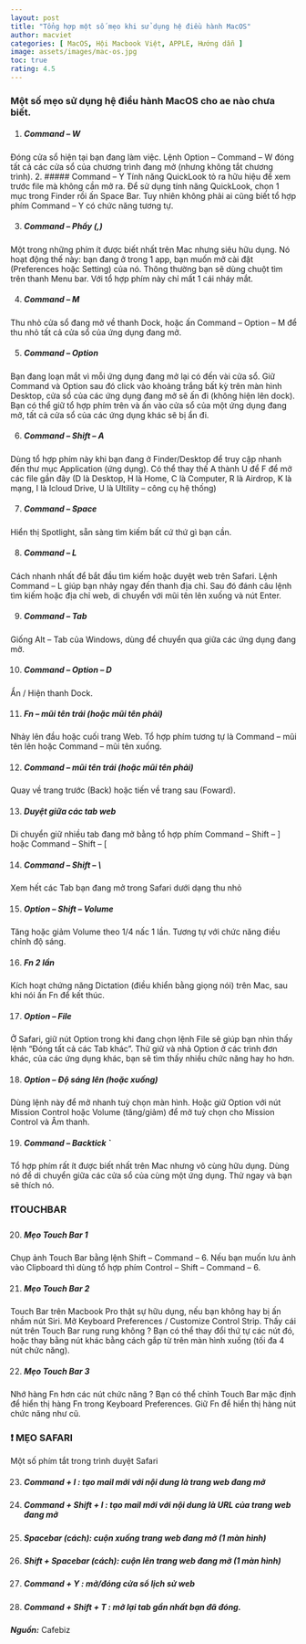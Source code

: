 ```yaml
---
layout: post
title: "Tổng hợp một số mẹo khi sử dụng hệ điều hành MacOS"
author: macviet
categories: [ MacOS, Hội Macbook Việt, APPLE, Hướng dẫn ]
image: assets/images/mac-os.jpg
toc: true
rating: 4.5
---
```


### Một số mẹo sử dụng hệ điều hành MacOS cho ae nào chưa biết.

1. ##### Command – W
  Đóng cửa sổ hiện tại bạn đang làm việc. Lệnh Option – Command – W đóng tất cả các cửa sổ của chương trình đang mở (nhưng không tắt chương trình).
2. ##### Command – Y
  Tính năng QuickLook tỏ ra hữu hiệu để xem trước file mà không cần mở ra. Để sử dụng tính năng QuickLook, chọn 1 mục trong Finder rồi ấn Space Bar. Tuy nhiên không phải ai cũng biết tổ hợp phím Command – Y có chức năng tương tự.

3. ##### Command – Phẩy (,)
  Một trong những phím ít được biết nhất trên Mac nhưng siêu hữu dụng. Nó hoạt động thế này: bạn đang ở trong 1 app, bạn muốn mở cài đặt (Preferences hoặc Setting) của nó. Thông thường bạn sẽ dùng chuột tìm trên thanh Menu bar. Với tổ hợp phím này chỉ mất 1 cái nháy mắt.

4. ##### Command – M
  Thu nhỏ cửa sổ đang mở về thanh Dock, hoặc ấn Command – Option – M để thu nhỏ tất cả cửa sổ của ứng dụng đang mở.

5. ##### Command – Option
  Bạn đang loạn mắt vì mỗi ứng dụng đang mở lại có đến vài cửa sổ. Giữ Command và Option sau đó click vào khoảng trắng bất kỳ trên màn hình Desktop, cửa sổ của các ứng dụng đang mở sẽ ấn đi (không hiện lên dock). Bạn có thể giữ tổ hợp phím trên và ấn vào cửa sổ của một ứng dụng đang mở, tất cả cửa sổ của các ứng dụng khác sẽ bị ẩn đi.

6. ##### Command – Shift – A
  Dùng tổ hợp phím này khi bạn đang ở Finder/Desktop để truy cập nhanh đến thư mục Application (ứng dụng). Có thể thay thế A thành U để F để mở các file gần đây (D là Desktop, H là Home, C là Computer, R là Airdrop, K là mạng, I là Icloud Drive, U là Ultility – công cụ hệ thống)

7. ##### Command – Space
  Hiển thị Spotlight, sẵn sàng tìm kiếm bất cứ thứ gì bạn cần.

8. ##### Command – L
  Cách nhanh nhất để bắt đầu tìm kiếm hoặc duyệt web trên Safari. Lệnh Command – L giúp bạn nhảy ngay đến thanh địa chỉ. Sau đó đánh câu lệnh tìm kiếm hoặc địa chỉ web, di chuyển với mũi tên lên xuống và nút Enter.

9. ##### Command – Tab
  Giống Alt – Tab của Windows, dùng để chuyển qua giữa các ứng dụng đang mở.

10. ##### Command – Option – D
  Ẩn / Hiện thanh Dock.

11. ##### Fn – mũi tên trái (hoặc mũi tên phải)
  Nhảy lên đầu hoặc cuối trang Web. Tổ hợp phím tương tự là Command – mũi tên lên hoặc Command – mũi tên xuống.

12. ##### Command – mũi tên trái (hoặc mũi tên phải)
  Quay về trang trước (Back) hoặc tiến về trang sau (Foward).

13. ##### Duyệt giữa các tab web
  Di chuyển giữ nhiều tab đang mở bằng tổ hợp phím Command – Shift – ] hoặc Command – Shift – [

14. ##### Command – Shift – \
  Xem hết các Tab bạn đang mở trong Safari dưới dạng thu nhỏ

15. ##### Option – Shift – Volume
  Tăng hoặc giảm Volume theo 1/4 nấc 1 lần. Tương tự với chức năng điều chỉnh độ sáng.

16. ##### Fn 2 lần
  Kích hoạt chứng năng Dictation (điều khiển bằng giọng nói) trên Mac, sau khi nói ấn Fn để kết thúc.

17. ##### Option – File
  Ở Safari, giữ nút Option trong khi đang chọn lệnh File sẽ giúp bạn nhìn thấy lệnh “Đóng tất cả các Tab khác”. Thử giữ và nhả Option ở các trình đơn khác, của các ứng dụng khác, bạn sẽ tìm thấy nhiều chức năng hay ho hơn.

18. ##### Option – Độ sáng lên (hoặc xuống)
  Dùng lệnh này để mở nhanh tuỳ chọn màn hình. Hoặc giữ Option với nút Mission Control hoặc Volume (tăng/giảm) để mở tuỳ chọn cho Mission Control và Âm thanh.

19. ##### Command – Backtick `
  Tổ hợp phím rất ít được biết nhất trên Mac nhưng vô cùng hữu dụng. Dùng nó để di chuyển giữa các cửa sổ của cùng một ứng dụng. Thử ngay và bạn sẽ thích nó.

### ❗TOUCHBAR

20. ##### Mẹo Touch Bar 1
  Chụp ảnh Touch Bar bằng lệnh Shift – Command – 6. Nếu bạn muốn lưu ảnh vào Clipboard thì dùng tổ hợp phím Control – Shift – Command – 6.

21. ##### Mẹo Touch Bar 2
  Touch Bar trên Macbook Pro thật sự hữu dụng, nếu bạn không hay bị ấn nhầm nút Siri. Mở Keyboard Preferences / Customize Control Strip. Thấy cái nút trên Touch Bar rung rung không ? Bạn có thể thay đổi thứ tự các nút đó, hoặc thay bằng nút khác bằng cách gắp từ trên màn hình xuống (tối đa 4 nút chức năng).

22. ##### Mẹo Touch Bar 3
  Nhớ hàng Fn hơn các nút chức năng ? Bạn có thể chỉnh Touch Bar mặc định để hiển thị hàng Fn trong Keyboard Preferences. Giữ Fn để hiển thị hàng nút chức năng như cũ.

### ❗ MẸO SAFARI

  Một số phím tắt trong trình duyệt Safari

23. ##### Command + I : tạo mail mới với nội dung là trang web đang mở

25. ##### Command + Shift + I : tạo mail mới với nội dung là URL của trang web đang mở

26. ##### Spacebar (cách): cuộn xuống trang web đang mở (1 màn hình)

27. ##### Shift + Spacebar (cách): cuộn lên trang web đang mở (1 màn hình)

28. ##### Command + Y : mở/đóng cửa sổ lịch sử web

29. ##### Command + Shift + T : mở lại tab gần nhất bạn đã đóng.

***Nguồn:*** Cafebiz